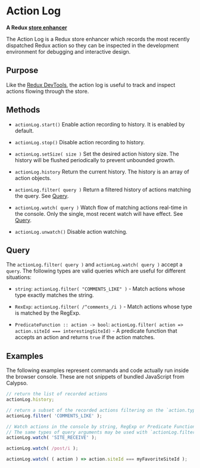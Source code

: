 # Action Log

**A Redux [store enhancer](https://github.com/reactjs/redux/blob/HEAD/docs/Glossary.md#store-enhancer)**

The Action Log is a Redux store enhancer which records the most recently dispatched Redux action so
they can be inspected in the development environment for debugging and interactive design.

## Purpose

Like the [Redux DevTools](https://github.com/zalmoxisus/redux-devtools-extension), the action log
is useful to track and inspect actions flowing through the store.

## Methods

- `actionLog.start()`
  Enable action recording to history. It is enabled by default.

- `actionLog.stop()`
  Disable action recording to history.

- `actionLog.setSize( size )`
  Set the desired action history size. The history will be flushed periodically to prevent unbounded
  growth.

- `actionLog.history`
  Return the current history. The history is an array of action objects.

- `actionLog.filter( query )`
  Return a filtered history of actions matching the query. See [Query](#query).

- `actionLog.watch( query )`
  Watch flow of matching actions real-time in the console. Only the single, most recent watch will
  have effect. See [Query](#query).

- `actionLog.unwatch()`
  Disable action watching.

## Query

The `actionLog.filter( query )` and `actionLog.watch( query )` accept a `query`. The following types
are valid queries which are useful for different situations:

- `string`: `actionLog.filter( "COMMENTS_LIKE" )` - Match actions whose type exactly matches the
  string.

- `RexExp`: `actionLog.filter( /^comments_/i )` - Match actions whose type is matched by the RegExp.

- `PredicateFunction :: action -> bool`:
  `actionLog.filter( action => action.siteId === interestingSiteId)` - A predicate function that
  accepts an action and returns `true` if the action matches.

## Examples

The following examples represent commands and code actually run inside the browser console. These
are not snippets of bundled JavaScript from Calypso.

```js
// return the list of recorded actions
actionLog.history;

// return a subset of the recorded actions filtering on the `action.type`
actionLog.filter( 'COMMENTS_LIKE' );

// Watch actions in the console by string, RegExp or Predicate Function.
// The same types of query arguments may be used with `actionLog.filter`.
actionLog.watch( 'SITE_RECEIVE' );

actionLog.watch( /post/i );

actionLog.watch( ( action ) => action.siteId === myFavoriteSiteId );
```
